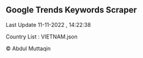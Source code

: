 

## Google Trends Keywords Scraper 
 
Last Update 11-11-2022 , 14:22:38

Country List :
VIETNAM.json



© Abdul Muttaqin 
